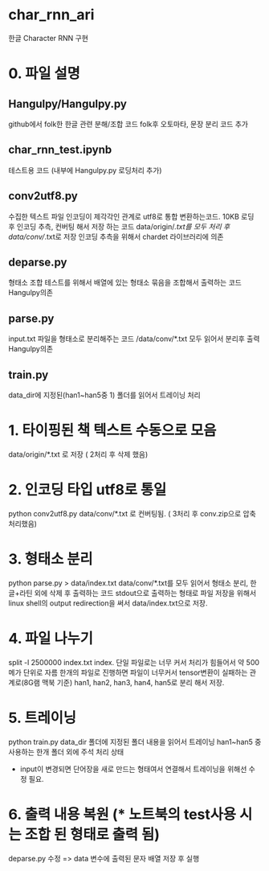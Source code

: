 # char_rnn_ari
한글 Character RNN 구현

# 0. 파일 설명
## Hangulpy/Hangulpy.py
github에서 folk한 한글 관련 분해/조합 코드
folk후 오토마타, 문장 분리 코드 추가

## char_rnn_test.ipynb
테스트용 코드 (내부에 Hangulpy.py 로딩처리 추가)

## conv2utf8.py
수집한 텍스트 파일 인코딩이 제각각인 관계로 utf8로 통합 변환하는코드.
10KB 로딩 후 인코딩 추측, 컨버팅 해서 저장 하는 코드
data/origin/*.txt를 모두 처리 후 data/conv/*.txt로 저장
인코딩 추측을 위해서 chardet 라이브러리에 의존

## deparse.py
형태소 조합 테스트를 위해서 배열에 있는 형태소 묶음을 조합해서 출력하는 코드
Hangulpy의존

## parse.py
input.txt 파일을 형태소로 분리해주는 코드 /data/conv/*.txt 모두 읽어서 분리후 출력
Hangulpy의존

## train.py
data_dir에 지정된(han1~han5중 1) 폴더를 읽어서 트레이닝 처리

# 1. 타이핑된 책 텍스트 수동으로 모음
data/origin/*.txt 로 저장 ( 2처리 후 삭제 했음)

# 2. 인코딩 타입 utf8로 통일
python conv2utf8.py
data/conv/*.txt 로 컨버팅됨. ( 3처리 후 conv.zip으로 압축 처리했음)

# 3. 형태소 분리
python parse.py > data/index.txt
data/conv/*.txt를 모두 읽어서 형태소 분리, 한글+라틴 외에 삭제 후 출력하는 코드
stdout으로 출력하는 형태로 파일 저장을 위해서
linux shell의 output redirection을 써서 data/index.txt으로 저장.

# 4. 파일 나누기
split -l 2500000 index.txt index.
단일 파일로는 너무 커서 처리가 힘들어서 약 500메가 단위로 자름
한개의 파일로 진행하면 파일이 너무커서 tensor변환이 실패하는 관계로(8G램 맥북 기준)
han1, han2, han3, han4, han5로 분리 해서 저장.

# 5. 트레이닝
python train.py
data_dir 폴더에 지정된 폴더 내용을 읽어서 트레이닝
han1~han5 중 사용하는 한개 폴더 외에 주석 처리 상태

* input이 변경되면 단어장을 새로 만드는 형태여서 연결해서 트레이닝을 위해선 수정 필요.

# 6. 출력 내용 복원 (* 노트북의 test사용 시는 조합 된 형태로 출력 됨)
deparse.py 수정
=> data 변수에 출력된 문자 배열 저장 후 실행